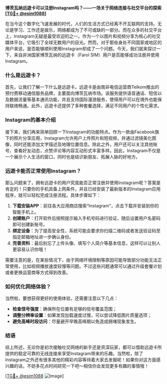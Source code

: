 **博茨瓦纳远遊卡可以注册Instagram吗？——一场关于网络连接与社交平台的探索[[TG💪+ @esim1088](https://t.me/s/esim1088)]**

在当今这个数字化飞速发展的时代，人们的生活方式已经离不开互联网的支持。无论是学习、工作还是娱乐，网络都成为了不可或缺的一部分。而在众多的社交平台上，Instagram无疑是最受欢迎的之一。作为一个以图片和视频分享为核心的社交媒体平台，它吸引了全球无数用户的目光。然而，对于那些身处不同国家或地区的用户来说，是否能够顺利使用Instagram却成了一个问题。今天，我们就来探讨一下，来自非洲国家博茨瓦纳的远遊卡（Farol SIM）用户是否能够成功注册并使用Instagram。

### 什么是远遊卡？

首先，让我们了解一下什么是远遊卡。远遊卡是由南非电信运营商Telkom推出的预付费移动通信服务品牌，主要面向博茨瓦纳市场。该服务提供语音通话、短信以及数据流量等基本通讯功能，并且支持国际漫游服务，使得用户可以在境外也能保持联络畅通。此外，远遊卡还提供了多种套餐选择，满足不同用户的个性化需求。

### Instagram的基本介绍

接下来，我们再来简单回顾一下Instagram的功能特点。作为一款由Facebook旗下的照片分享应用，Instagram允许用户上传照片和短视频，并通过滤镜美化图像，同时还能添加文字描述及地理位置信息。除此之外，用户还可以关注其他账号，查看好友动态，点赞评论等内容互动形式丰富多样。因此，Instagram不仅是一个展示个人生活的窗口，同时也是结识新朋友、拓展人脉的好地方。

### 远遊卡能否正常使用Instagram？

那么问题来了，拥有远遊卡的用户究竟能否正常注册并使用Instagram呢？答案是肯定的！只要你的手机具备上网条件，并且已经安装了最新版本的Instagram应用程序，就可以轻松完成注册流程。具体步骤如下：

1. **下载安装APP**：前往各大应用商店搜索“Instagram”，点击下载并安装到你的智能手机上。
2. **创建账户**：打开软件后按照提示输入手机号码进行验证，随后设置用户名密码即可创建新账号。
3. **绑定设备**：为了提高安全性，系统可能会要求你扫描二维码或者发送验证码至指定邮箱地址进一步确认身份。
4. **完善资料**：最后别忘了上传头像、填写个人简介等基本信息，这样可以让别人更容易认识你哦！

需要注意的是，在某些情况下，由于网络环境限制等原因可能导致部分功能无法正常使用，比如视频播放速度较慢等问题。不过这些问题通常可以通过升级套餐计划或者更换运营商等方式得到改善。

### 如何优化网络体验？

当然啦，要想获得更好的使用体验，还需要注意以下几点：
- **检查信号强度**：确保所在位置有足够的信号覆盖范围；
- **调整分辨率设置**：如果发现加载速度过慢，可以尝试降低图片质量选项；
- **避免高峰时段访问**：尽量避开早晚高峰期以免造成拥堵现象发生。

### 结语

综上所述，无论你是初次接触社交网络的新手还是资深玩家，都可以借助远遊卡所提供的稳定可靠的无线连接来享受Instagram带来的乐趣。当然啦，除了Instagram之外还有很多其他的精彩内容等待着大家去发掘呢！如果你对这方面感兴趣的话，不妨多花点时间研究一下吧～相信你会发现更多有趣的事情哦！

[[TG💪+ @esim1088](https://t.me/s/esim1088) ![Image](https://i.postimg.cc/4NQfJmqS/Snipaste-2025-05-13-00-14-12.png)]